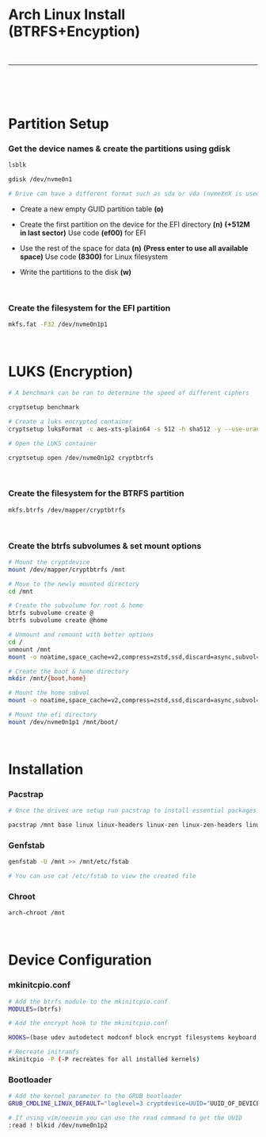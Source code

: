 # **Arch Linux Install (BTRFS+Encyption)**

&nbsp;

---
&nbsp;  


&nbsp;
# **Partition Setup**

### **Get the device names & create the partitions using gdisk**
```bash
lsblk

gdisk /dev/nvme0n1

# Drive can have a different format such as sda or vda (nvmeXnX is used for NVME drives)
```
* Create a new empty GUID partition table **(o)**

* Create the first partition on the device for the EFI directory **(n)** **(+512M in last sector)** Use code **(ef00)** for EFI 

* Use the rest of the space for data **(n)** **(Press enter to use all available space)** Use code **(8300)** for Linux filesystem

* Write the partitions to the disk **(w)**
 
 &nbsp;

 

### **Create the filesystem for the EFI partition**
```bash
mkfs.fat -F32 /dev/nvme0n1p1
```

&nbsp;

# **LUKS (Encryption)**
```bash
# A benchmark can be ran to determine the speed of different ciphers

cryptsetup benchmark

# Create a luks encrypted container 
cryptsetup luksFormat -c aes-xts-plain64 -s 512 -h sha512 -y --use-urandom /dev/nvme0n1p2

# Open the LUKS container

cryptsetup open /dev/nvme0n1p2 cryptbtrfs
```

&nbsp;

### **Create the filesystem for the BTRFS partition**
```bash
mkfs.btrfs /dev/mapper/cryptbtrfs
```

&nbsp;

### **Create the btrfs subvolumes & set mount options**
```bash
# Mount the cryptdevice 
mount /dev/mapper/cryptbtrfs /mnt

# Move to the newly mounted directory
cd /mnt

# Create the subvolume for root & home
btrfs subvolume create @
btrfs subvolume create @home

# Unmount and remount with better options
cd /
unmount /mnt
mount -o noatime,space_cache=v2,compress=zstd,ssd,discard=async,subvol=@ /dev/mapper/cryptbtrfs /mnt

# Create the boot & home directory
mkdir /mnt/{boot,home}

# Mount the home subvol
mount -o noatime,space_cache=v2,compress=zstd,ssd,discard=async,subvol=@home /dev/mapper/cryptbtrfs /mnt/home/

# Mount the efi directory
mount /dev/nvme0n1p1 /mnt/boot/
```

&nbsp;

# **Installation** 
### **Pacstrap**
```bash
# Once the drives are setup run pacstrap to install essential packages to the newly mounted system at /mnt

pacstrap /mnt base linux linux-headers linux-zen linux-zen-headers linux-firmware sof-firmware amd-ucode git neovim reflector man-db dosfstools btrfs-progs
```
### **Genfstab**
```bash
genfstab -U /mnt >> /mnt/etc/fstab

# You can use cat /etc/fstab to view the created file
```
### **Chroot**
```bash
arch-chroot /mnt
```
&nbsp;

# **Device Configuration**
### **mkinitcpio.conf**
```bash
# Add the btrfs module to the mkinitcpio.conf
MODULES=(btrfs)

# Add the encrypt hook to the mkinitcpio.conf

HOOKS=(base udev autodetect modconf block encrypt filesystems keyboard fsck)

# Recreate initramfs
mkinitcpio -P (-P recreates for all installed kernels)
```
### **Bootloader**
```bash
# Add the kernel parameter to the GRUB bootloader
GRUB_CMDLINE_LINUX_DEFAULT="loglevel=3 cryptdevice=UUID="UUID_OF_DEVICE:cryptbtrfs root=/dev/mapper/cryptbtrfs

# If using vim/neovim you can use the read command to get the UUID
:read ! blkid /dev/nvme0n1p2
```
